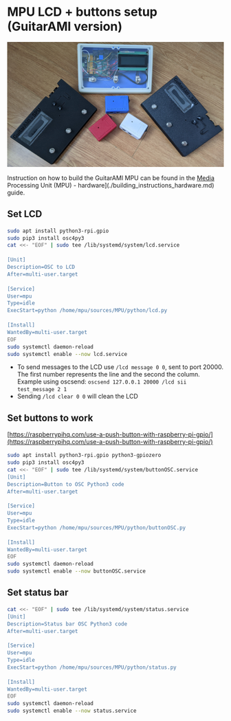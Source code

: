 # MPU LCD + buttons setup (GuitarAMI version)

![MPUs](../docs/images_mpu/spus.jpg "MPUs")

Instruction on how to build the GuitarAMI MPU can be found in the [Media](./building_instructions_hardware.md) Processing Unit (MPU) - hardware](./building_instructions_hardware.md) guide.

## Set LCD

```bash
sudo apt install python3-rpi.gpio
sudo pip3 install osc4py3
cat <<- "EOF" | sudo tee /lib/systemd/system/lcd.service

[Unit]
Description=OSC to LCD
After=multi-user.target

[Service]
User=mpu
Type=idle
ExecStart=python /home/mpu/sources/MPU/python/lcd.py

[Install]
WantedBy=multi-user.target
EOF
sudo systemctl daemon-reload
sudo systemctl enable --now lcd.service
```

- To send messages to the LCD use `/lcd message 0 0`, sent to port 20000. The first number represents the line and the second the column. Example using oscsend: `oscsend 127.0.0.1 20000 /lcd sii test_message 2 1`
- Sending `/lcd clear 0 0` will clean the LCD

## Set buttons to work

[https://raspberrypihq.com/use-a-push-button-with-raspberry-pi-gpio/](https://raspberrypihq.com/use-a-push-button-with-raspberry-pi-gpio/)

```bash
sudo apt install python3-rpi.gpio python3-gpiozero
sudo pip3 install osc4py3
cat <<- "EOF" | sudo tee /lib/systemd/system/buttonOSC.service
[Unit]
Description=Button to OSC Python3 code
After=multi-user.target

[Service]
User=mpu
Type=idle
ExecStart=python /home/mpu/sources/MPU/python/buttonOSC.py

[Install]
WantedBy=multi-user.target
EOF
sudo systemctl daemon-reload
sudo systemctl enable --now buttonOSC.service
```

## Set status bar

```bash
cat <<- "EOF" | sudo tee /lib/systemd/system/status.service
[Unit]
Description=Status bar OSC Python3 code
After=multi-user.target

[Service]
User=mpu
Type=idle
ExecStart=python /home/mpu/sources/MPU/python/status.py

[Install]
WantedBy=multi-user.target
EOF
sudo systemctl daemon-reload
sudo systemctl enable --now status.service
```
